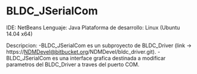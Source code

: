 # BLDC_JSerialCom

IDE: NetBeans
Lenguaje: Java
Plataforma de desarrollo: Linux (Ubuntu 14.04 x64)

Descripcion:
-BLDC_JSerialCom es un subproyecto de BLDC_Driver (link -> https://NDMDevel@bitbucket.org/NDMDevel/bldc_driver.git).
-BLDC_JSerialCom es una interface grafica destinada a modificar parametros del BLDC_Driver a traves del puerto COM.
